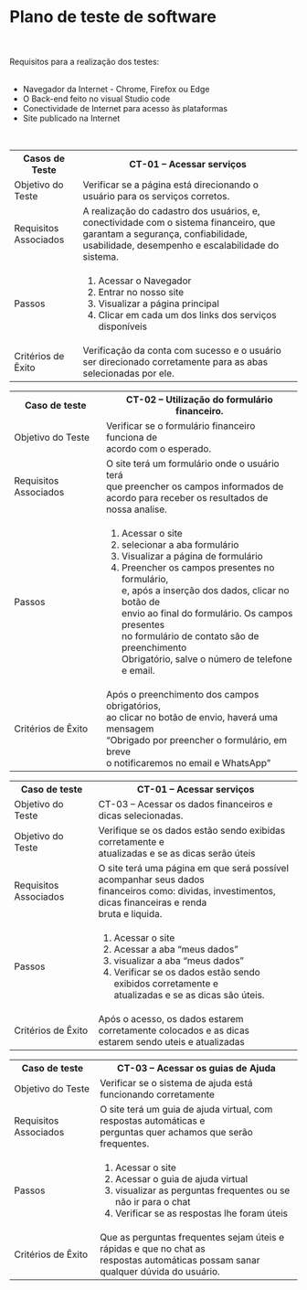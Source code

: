 <h1 text-align="center"><b>Plano de teste de software</b></h1> <br>
<br>
Requisitos para a realização dos testes:<br>
<br>
<ul>
    <li>Navegador da Internet - Chrome, Firefox ou Edge</li>
    <li>O Back-end feito no visual Studio code</li>
    <li>Conectividade de Internet para acesso às plataformas </li>
    <li>Site publicado na Internet</li>
</ul>
<br>
<table widht= "100px">
       <tr>
            <th >Casos de Teste   </th>      
           <th>CT-01 – Acessar serviços  </th>
        </tr>          
        <tr>
            <td>Objetivo do Teste</td>
            <td>Verificar se a página está direcionando o
            usuário para os serviços corretos.</td>
        </tr>
        <tr>
            <td>Requisitos Associados</td>
            <td>A realização do cadastro dos usuários, e, 
            conectividade com o sistema financeiro, que 
            garantam a segurança, confiabilidade, 
            usabilidade, desempenho e escalabilidade do sistema.</td>
        </tr>
        <tr>
            <td>Passos</td>
            <td>   
                <ol>
                   <li> Acessar o Navegador</li>
                   <li>Entrar no nosso site </li>
                   <li> Visualizar a página principal</li>
                   <li> Clicar em cada um dos links dos serviços disponíveis</li>
                </ol>
            </td>
        </tr>
        <tr>
            <td>Critérios de Êxito</td>
            <td>Verificação da conta com sucesso e o usuário <br>
            ser direcionado corretamente para as abas <br>
            selecionadas por ele.<br></td>
        </tr>

</table>
<table>
       <tr>
            <th>Caso de teste </th>      
           <th>CT-02 – Utilização do formulário financeiro.</th>
        </tr>          
        <tr>
            <td>Objetivo do Teste</td>
            <td>Verificar se o formulário financeiro funciona de <br>
            acordo com o esperado.</td>
        </tr>
        <tr>
            <td>Requisitos Associados</td>
            <td>O site terá um formulário onde o usuário terá <br>
            que preencher os campos informados de <br>
            acordo para receber os resultados de nossa analise.</td>
        </tr>
        <tr>
            <td>Passos</td>
            <td>
                <ol>
                    <li>Acessar o site</li>
                    <li>selecionar a aba formulário</li>
                    <li>Visualizar a página de formulário </li>
                    <li>Preencher os campos presentes no formulário,<br> 
                    e, após a inserção dos dados, clicar no botão de <br> 
                    envio ao final do formulário. Os campos presentes <br> 
                    no formulário de contato são de preenchimento <br> 
                    Obrigatório, salve o número de telefone e email.</li>
                </ol>
            </td>
        </tr>
        <tr>
            <td>Critérios de Êxito</td>
            <td>Após o preenchimento dos campos obrigatórios, <br>
            ao clicar no botão de envio, haverá uma mensagem <br> 
            “Obrigado por preencher o formulário, em breve <br> 
            o notificaremos no email e WhatsApp”</td>
        </tr>      
</table>
<table>
       <tr>
            <th>Caso de teste</th>      
           <th>CT-01 – Acessar serviços  </th>
        </tr>          
        <tr>
            <td>Objetivo do Teste</td>
            <td>CT-03 – Acessar os dados financeiros e dicas selecionadas.</td>
        </tr>
        <tr>
            <td>Objetivo do Teste</td>
            <td>Verifique se os dados estão sendo exibidas corretamente e <br> 
            atualizadas e se as dicas serão úteis</td>
        </tr>
        <tr>
            <td>Requisitos Associados</td>
            <td>O site terá uma página em que será possível acompanhar seus dados <br> 
            financeiros como: dividas, investimentos, dicas financeiras e renda<br> 
             bruta e liquida.</td>
        </tr>
        <tr>
            <td>Passos</td>
            <td>
                <ol>
                    <li> Acessar o site</li>
                    <li>Acessar a aba “meus dados”</li>
                    <li>visualizar a aba “meus dados”</li>
                    <li>Verificar se os dados estão sendo exibidos corretamente e <br> 
                    atualizadas e se as dicas são úteis.</li>
                </ol>   
            </td>
        </tr>
        <tr>
            <td>Critérios de Êxito</td>
            <td>Após o acesso, os dados estarem corretamente colocados e as dicas<br>  
            estarem sendo uteis e atualizadas</td>
        </tr>
</table>
<table>
       <tr>
            <th>Caso de teste</th>      
           <th>CT-03 – Acessar os guias de Ajuda</th>
        </tr>          
        <tr>
            <td>Objetivo do Teste</td>
            <td>Verificar se o sistema de ajuda está funcionando corretamente</td>
        </tr>
        <tr>
            <td>Requisitos Associados</td>
            <td>O site terá um guia de ajuda virtual, com respostas automáticas e <br> 
            perguntas quer achamos que serão frequentes.</td>
        </tr>
        <tr>
            <td>Passos</td>
            <td>
                <ol>
                    <li>Acessar o site</li>
                    <li>Acessar o guia de ajuda virtual</li>
                    <li>visualizar as perguntas frequentes ou se não ir para o chat </li>
                    <li>Verificar se as respostas lhe foram úteis</li>
                </ol>   
            </td>
        </tr>
        <tr>
            <td>Critérios de Êxito</td>
            <td>Que as perguntas frequentes sejam úteis e rápidas e que no chat as <br> 
            respostas automáticas possam sanar qualquer dúvida do usuário.</td>
        </tr>
</table>
